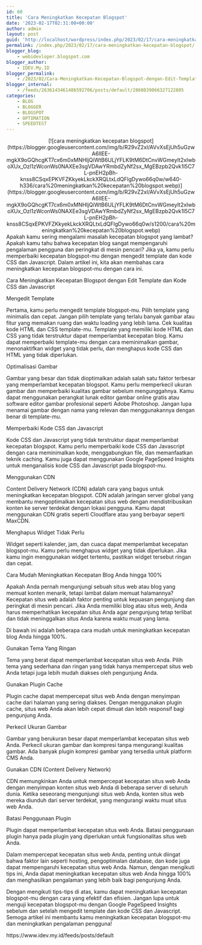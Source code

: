 ```yaml
---
id: 60
title: 'Cara Meningkatkan Kecepatan Blogspot'
date: '2023-02-17T02:31:00+00:00'
author: admin
layout: post
guid: 'http://localhost/wordpress/index.php/2023/02/17/cara-meningkatkan-kecepatan-blogspot/'
permalink: /index.php/2023/02/17/cara-meningkatkan-kecepatan-blogspot/
blogger_blog:
    - webidevloper.blogspot.com
blogger_author:
    - IDEV.My.ID
blogger_permalink:
    - /2023/02/Cara-Meningkatkan-Kecepatan-Blogspot-dengan-Edit-Template-dan-Kode-CSS-dan-Javascript.html
blogger_internal:
    - /feeds/2636143461486592706/posts/default/2860839066327122805
categories:
    - BLOG
    - BLOGGER
    - BLOGSPOT
    - OPTIMATION
    - SPEEDTEST
---
```


<div style="clear: both; text-align: center;">[![cara meningkatkan kecepatan blogspot](https://blogger.googleusercontent.com/img/b/R29vZ2xl/AVvXsEjUh5uGzwA6IlEE-mgkX9oGQhcgKT7cx6m0xMNHIjQiWtB6ULjYFLK9tM6DtCnvWGmeyIt2xIwboXUx_Ozl1zWconWs0NAXEe3sgVDAwYRmbdZyNf2sx_MgEBzpb2Qvk1l5C7L-pnEH2pBh-knss8CSqxEPKVFZKkyekLkckXRQLtxLdQFlgDywo66q0w/w640-h336/cara%20meningkatkan%20kecepatan%20blogspot.webp)](https://blogger.googleusercontent.com/img/b/R29vZ2xl/AVvXsEjUh5uGzwA6IlEE-mgkX9oGQhcgKT7cx6m0xMNHIjQiWtB6ULjYFLK9tM6DtCnvWGmeyIt2xIwboXUx_Ozl1zWconWs0NAXEe3sgVDAwYRmbdZyNf2sx_MgEBzpb2Qvk1l5C7L-pnEH2pBh-knss8CSqxEPKVFZKkyekLkckXRQLtxLdQFlgDywo66q0w/s1200/cara%20meningkatkan%20kecepatan%20blogspot.webp)</div>Apakah kamu sering mengalami masalah kecepatan blogspot yang lambat? Apakah kamu tahu bahwa kecepatan blog sangat mempengaruhi pengalaman pengguna dan peringkat di mesin pencari? Jika ya, kamu perlu memperbaiki kecepatan blogspot-mu dengan mengedit template dan kode CSS dan Javascript. Dalam artikel ini, kita akan membahas cara meningkatkan kecepatan blogspot-mu dengan cara ini.

Cara Meningkatkan Kecepatan Blogspot dengan Edit Template dan Kode CSS dan Javascript

Mengedit Template

Pertama, kamu perlu mengedit template blogspot-mu. Pilih template yang minimalis dan cepat. Jangan pilih template yang terlalu banyak gambar atau fitur yang memakan ruang dan waktu loading yang lebih lama. Cek kualitas kode HTML dan CSS template-mu. Template yang memiliki kode HTML dan CSS yang tidak terstruktur dapat memperlambat kecepatan blog. Kamu dapat memperbaiki template-mu dengan cara meminimalkan gambar, menonaktifkan widget yang tidak perlu, dan menghapus kode CSS dan HTML yang tidak diperlukan.

Optimalisasi Gambar

Gambar yang besar dan tidak dioptimalkan adalah salah satu faktor terbesar yang memperlambat kecepatan blogspot. Kamu perlu memperkecil ukuran gambar dan memperbaiki kualitas gambar sebelum mengunggahnya. Kamu dapat menggunakan perangkat lunak editor gambar online gratis atau software editor gambar profesional seperti Adobe Photoshop. Jangan lupa menamai gambar dengan nama yang relevan dan menggunakannya dengan benar di template-mu.

Memperbaiki Kode CSS dan Javascript

Kode CSS dan Javascript yang tidak terstruktur dapat memperlambat kecepatan blogspot. Kamu perlu memperbaiki kode CSS dan Javascript dengan cara meminimalkan kode, menggabungkan file, dan memanfaatkan teknik caching. Kamu juga dapat menggunakan Google PageSpeed Insights untuk menganalisis kode CSS dan Javascript pada blogspot-mu.

Menggunakan CDN

Content Delivery Network (CDN) adalah cara yang bagus untuk meningkatkan kecepatan blogspot. CDN adalah jaringan server global yang membantu mengoptimalkan kecepatan situs web dengan mendistribusikan konten ke server terdekat dengan lokasi pengguna. Kamu dapat menggunakan CDN gratis seperti Cloudflare atau yang berbayar seperti MaxCDN.

Menghapus Widget Tidak Perlu

Widget seperti kalender, jam, dan cuaca dapat memperlambat kecepatan blogspot-mu. Kamu perlu menghapus widget yang tidak diperlukan. Jika kamu ingin menggunakan widget tertentu, pastikan widget tersebut ringan dan cepat.

 Cara Mudah Meningkatkan Kecepatan Blog Anda hingga 100%

Apakah Anda pernah mengunjungi sebuah situs web atau blog yang memuat konten menarik, tetapi lambat dalam memuat halamannya? Kecepatan situs web adalah faktor penting untuk kepuasan pengunjung dan peringkat di mesin pencari. Jika Anda memiliki blog atau situs web, Anda harus memperhatikan kecepatan situs Anda agar pengunjung tetap terlibat dan tidak meninggalkan situs Anda karena waktu muat yang lama.

Di bawah ini adalah beberapa cara mudah untuk meningkatkan kecepatan blog Anda hingga 100%.

Gunakan Tema Yang Ringan

Tema yang berat dapat memperlambat kecepatan situs web Anda. Pilih tema yang sederhana dan ringan yang tidak hanya mempercepat situs web Anda tetapi juga lebih mudah diakses oleh pengunjung Anda.

Gunakan Plugin Cache

Plugin cache dapat mempercepat situs web Anda dengan menyimpan cache dari halaman yang sering diakses. Dengan menggunakan plugin cache, situs web Anda akan lebih cepat dimuat dan lebih responsif bagi pengunjung Anda.

Perkecil Ukuran Gambar

Gambar yang berukuran besar dapat memperlambat kecepatan situs web Anda. Perkecil ukuran gambar dan kompresi tanpa mengurangi kualitas gambar. Ada banyak plugin kompresi gambar yang tersedia untuk platform CMS Anda.

Gunakan CDN (Content Delivery Network)

CDN memungkinkan Anda untuk mempercepat kecepatan situs web Anda dengan menyimpan konten situs web Anda di beberapa server di seluruh dunia. Ketika seseorang mengunjungi situs web Anda, konten situs web mereka diunduh dari server terdekat, yang mengurangi waktu muat situs web Anda.

Batasi Penggunaan Plugin

Plugin dapat memperlambat kecepatan situs web Anda. Batasi penggunaan plugin hanya pada plugin yang diperlukan untuk fungsionalitas situs web Anda.

Dalam mempercepat kecepatan situs web Anda, penting untuk diingat bahwa faktor lain seperti hosting, pengoptimalan database, dan kode juga dapat mempengaruhi kecepatan situs web Anda. Namun, dengan mengikuti tips ini, Anda dapat meningkatkan kecepatan situs web Anda hingga 100% dan menghasilkan pengalaman yang lebih baik bagi pengunjung Anda.

Dengan mengikuti tips-tips di atas, kamu dapat meningkatkan kecepatan blogspot-mu dengan cara yang efektif dan efisien. Jangan lupa untuk menguji kecepatan blogspot-mu dengan Google PageSpeed Insights sebelum dan setelah mengedit template dan kode CSS dan Javascript. Semoga artikel ini membantu kamu meningkatkan kecepatan blogspot-mu dan meningkatkan pengalaman pengguna!

<div>https://www.idev.my.id/feeds/posts/default</div>